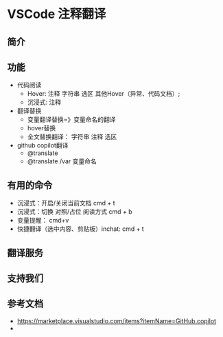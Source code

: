 # VSCode 注释翻译



## 简介


## 功能

- 代码阅读
  - Hover: 注释 字符串 选区 其他Hover（异常、代码文档）;
  - 沉浸式: 注释
- 翻译替换
  - 变量翻译替换=》变量命名的翻译
  - hover替换
  - 全文替换翻译： 字符串 注释 选区
- github copilot翻译
  - @translate
  - @translate /var 变量命名


## 有用的命令
- 沉浸式：开启/关闭当前文档  cmd + t
- 沉浸式：切换 对照/占位 阅读方式 cmd + b
- 变量提醒： cmd+v
- 快捷翻译（选中内容、剪贴板）inchat: cmd + t


## 翻译服务


## 支持我们


## 参考文档
 - https://marketplace.visualstudio.com/items?itemName=GitHub.copilot
 - 
